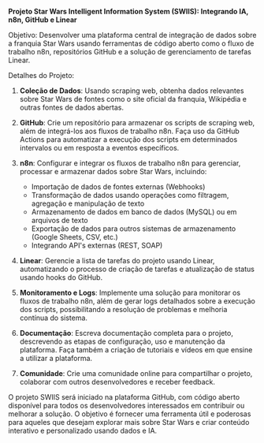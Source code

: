  **Projeto Star Wars Intelligent Information System (SWIIS): Integrando IA, n8n, GitHub e Linear**

Objetivo: Desenvolver uma plataforma central de integração de dados sobre a franquia Star Wars usando ferramentas de código aberto como o fluxo de trabalho n8n, repositórios GitHub e a solução de gerenciamento de tarefas Linear.

Detalhes do Projeto:

1. **Coleção de Dados**: Usando scraping web, obtenha dados relevantes sobre Star Wars de fontes como o site oficial da franquia, Wikipédia e outras fontes de dados abertas.

2. **GitHub**: Crie um repositório para armazenar os scripts de scraping web, além de integrá-los aos fluxos de trabalho n8n. Faça uso da GitHub Actions para automatizar a execução dos scripts em determinados intervalos ou em resposta a eventos específicos.

3. **n8n**: Configurar e integrar os fluxos de trabalho n8n para gerenciar, processar e armazenar dados sobre Star Wars, incluindo:
   - Importação de dados de fontes externas (Webhooks)
   - Transformação de dados usando operações como filtragem, agregação e manipulação de texto
   - Armazenamento de dados em banco de dados (MySQL) ou em arquivos de texto
   - Exportação de dados para outros sistemas de armazenamento (Google Sheets, CSV, etc.)
   - Integrando API's externas (REST, SOAP)

4. **Linear**: Gerencie a lista de tarefas do projeto usando Linear, automatizando o processo de criação de tarefas e atualização de status usando hooks do GitHub.

5. **Monitoramento e Logs**: Implemente uma solução para monitorar os fluxos de trabalho n8n, além de gerar logs detalhados sobre a execução dos scripts, possibilitando a resolução de problemas e melhoria contínua do sistema.

6. **Documentação**: Escreva documentação completa para o projeto, descrevendo as etapas de configuração, uso e manutenção da plataforma. Faça também a criação de tutoriais e vídeos em que ensine a utilizar a plataforma.

7. **Comunidade**: Crie uma comunidade online para compartilhar o projeto, colaborar com outros desenvolvedores e receber feedback.

O projeto SWIIS será iniciado na plataforma GitHub, com código aberto disponível para todos os desenvolvedores interessados em contribuir ou melhorar a solução. O objetivo é fornecer uma ferramenta útil e poderosas para aqueles que desejam explorar mais sobre Star Wars e criar conteúdo interativo e personalizado usando dados e IA.
